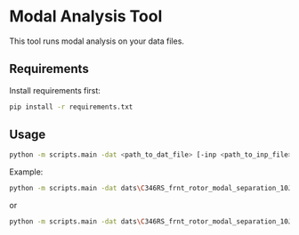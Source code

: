 # Modal Analysis Tool

This tool runs modal analysis on your data files.

## Requirements
Install requirements first:
```bash
pip install -r requirements.txt
```

## Usage
```bash
python -m scripts.main -dat <path_to_dat_file> [-inp <path_to_inp_file>]
```
Example:
```bash
python -m scripts.main -dat dats\C346RS_frnt_rotor_modal_separation_10Jun25.dat
```
or
```bash
python -m scripts.main -dat dats\C346RS_frnt_rotor_modal_separation_10Jun25.dat -inp inps\C346RS_frnt_rotor_modal_separation_10Jun25.inp
```
